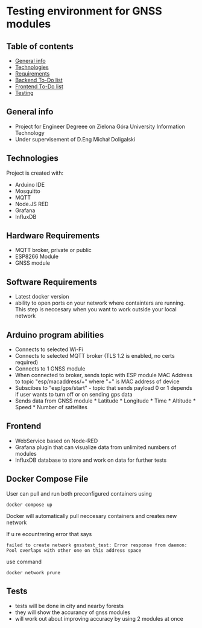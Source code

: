# Testing environment for GNSS modules

## Table of contents
* [General info](#general-info)
* [Technologies](#technologies)
* [Requirements](#setup)
* [Backend To-Do list](#backend)
* [Frontend To-Do list](#frontend)
* [Testing](#tests)
## General info
* Project for Engineer Degreee on Zielona Góra University Information Technology
* Under supervisement of D.Eng Michał Doligalski 
	
## Technologies
Project is created with:
* Arduino IDE
* Mosquitto
* MQTT
* Node.JS RED
* Grafana
* InfluxDB
	
## Hardware Requirements
* MQTT broker, private or public
* ESP8266 Module
* GNSS module
## Software Requirements
* Latest docker version
* ability to open ports on your network where containters are running. This step is neccesary when you want to work outside your local network

## Arduino program abilities
* Connects to selected Wi-Fi
* Connects to selected MQTT broker (TLS 1.2 is enabled, no certs required)
* Connects to 1 GNSS module 
* When connected to broker, sends topic with ESP module MAC Address to topic "esp/macaddress/+" where "+" is MAC address of device
* Subscibes to "esp/gps/start" - topic that sends payload 0 or 1 depends if user wants to turn off or on sending gps data
* Sends data from GNSS module 
          * Latitude 
          * Longitude
          * Time 
	  * Altitude
          * Speed
          * Number of sattelites         
## Frontend 
* WebService based on Node-RED 
* Grafana plugin that can visualize data from unlimited numbers of modules
* InfluxDB database to store and work on data for further tests

## Docker Compose File

User can pull and run both preconfigured containers using 
```
docker compose up
```
Docker will automatically pull neccesary containers and creates new network 

If u re ecountrering error that says 

```
failed to create network gnsstest_test: Error response from daemon: Pool overlaps with other one on this address space
```

use command 

```
docker network prune

```
## Tests 
* tests will be done in city and nearby forests
* they will show the accurancy of gnss modules 
* will work out about improving accuracy by using 2 modules at once 

